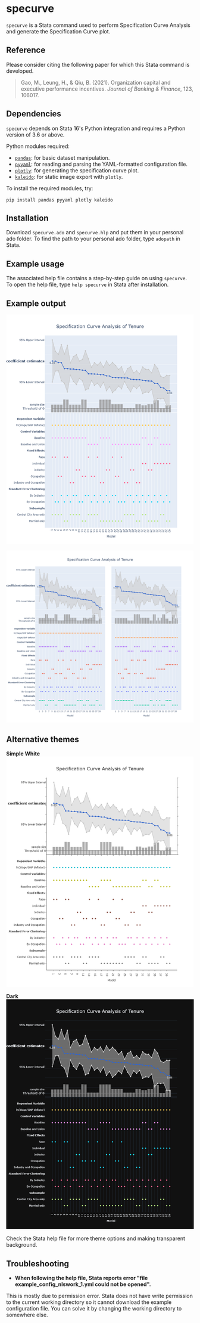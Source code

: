 # specurve
 
`specurve` is a Stata command used to perform Specification Curve Analysis and generate the Specification Curve plot.

## Reference

Please consider citing the following paper for which this Stata command is developed.

> Gao, M., Leung, H., & Qiu, B. (2021). Organization capital and executive performance incentives. *Journal of Banking & Finance*, 123, 106017.
## Dependencies

`specurve` depends on Stata 16's Python integration and requires a Python version of 3.6 or above.

Python modules required:

* [`pandas`](https://pandas.pydata.org/): for basic dataset manipulation.
* [`pyyaml`](https://pyyaml.org/): for reading and parsing the YAML-formatted configuration file.
* [`plotly`](https://plotly.com/python/): for generating the specification curve plot.
* [`kaleido`](https://github.com/plotly/Kaleido): for static image export with `plotly`.

To install the required modules, try:

```
pip install pandas pyyaml plotly kaleido
```

## Installation

Download `specurve.ado` and `specurve.hlp` and put them in your personal ado folder. To find the path to your personal ado folder, type `adopath` in Stata.

## Example usage

The associated help file contains a step-by-step guide on using `specurve`. To open the help file, type `help specurve` in Stata after installation.

## Example output

![example1](https://github.com/mgao6767/specurve/raw/main/images/example1.png)

![example2](https://github.com/mgao6767/specurve/raw/main/images/example2.png)

## Alternative themes

**Simple White**
![simple_white](https://github.com/mgao6767/specurve/raw/main/images/theme-simple-white.png)

**Dark**
![simple_white](https://github.com/mgao6767/specurve/raw/main/images/theme-dark.png)

Check the Stata help file for more theme options and making transparent background.

## Troubleshooting

* **When following the help file, Stata reports error "file example_config_nlswork_1.yml could not be opened".**

This is mostly due to permission error. Stata does not have write permission to the current working directory so it cannot download the example configuration file. You can solve it by changing the working directory to somewhere else.
